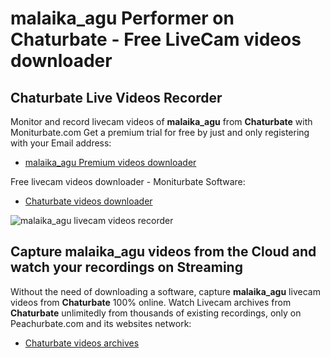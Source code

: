 # malaika_agu Performer on Chaturbate - Free LiveCam videos downloader

## Chaturbate Live Videos Recorder

Monitor and record livecam videos of **malaika_agu** from **Chaturbate** with Moniturbate.com
Get a premium trial for free by just and only registering with your Email address:
* [malaika_agu Premium videos downloader](https://moniturbate.com/request-demo-licence-key.html)

Free livecam videos downloader - Moniturbate Software:
* [Chaturbate videos downloader](https://moniturbate.com/moniturbate-download-software.html)

![malaika_agu livecam videos recorder](https://peachurnet.com/templates/moniturbate-software.png)


## Capture malaika_agu videos from the Cloud and watch your recordings on Streaming

Without the need of downloading a software, capture **malaika_agu** livecam videos from **Chaturbate** 100% online.
Watch Livecam archives from **Chaturbate** unlimitedly from thousands of existing recordings, only on Peachurbate.com and its websites network:
* [Chaturbate videos archives](https://peachurnet.com/)